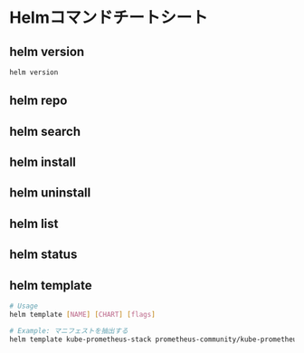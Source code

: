 # Helmコマンドチートシート
## helm version
```sh
helm version
```

## helm repo

## helm search

## helm install

## helm uninstall

## helm list

## helm status

## helm template
```sh
# Usage
helm template [NAME] [CHART] [flags]
```
```sh
# Example: マニフェストを抽出する
helm template kube-prometheus-stack prometheus-community/kube-prometheus-stack -n monitoring > kube-prometheus-stack.yaml
```
